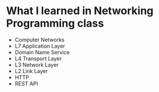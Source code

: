 What I learned in Networking Programming class
=========
- Computer Networks
- L7 Application Layer
- Domain Name Service
- L4 Transport Layer
- L3 Network Layer
- L2 Link Layer
- HTTP
- REST API
